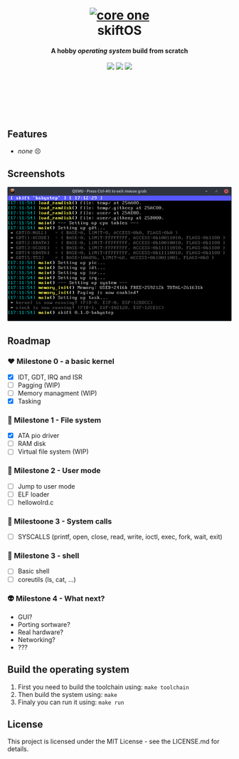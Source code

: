 <br><br><br><br><br>
<h1 align="center">
  <br>
  <a href="https://github.com/NicolasVanBossuyt/core-one"><img src="https://github.com/NicolasVanBossuyt/core-one/raw/master/doc/logo.png?raw=true" alt="core one" width="512"></a>
  <br>
  skift<b>OS</b>
  <br>
</h1>

<h4 align="center">A hobby <i>operating system</i> build from scratch</h4>

<p align="center">
  <img src="https://img.shields.io/github/issues/NicolasVanBossuyt/core-one.svg?style=for-the-badge"> <img src="https://img.shields.io/github/license/NicolasVanBossuyt/core-one.svg?style=for-the-badge"> <img src="https://img.shields.io/github/stars/NicolasVanBossuyt/core-one.svg?style=for-the-badge">
</p>

<br><br><br><br><br>

## Features
 - *none* 😣

## Screenshots
![logo](doc/capture.png)

## Roadmap
### ♥ Milestone 0 - a basic kernel
 - [X] IDT, GDT, IRQ and ISR
 - [ ] Pagging (WIP)
 - [ ] Memory managment (WIP)
 - [X] Tasking

### 📂 Milestone 1 - File system
 - [X] ATA pio driver
 - [ ] RAM disk
 - [ ] Virtual file system (WIP)
 
### 👦 Milestone 2 - User mode
 - [ ] Jump to user mode
 - [ ] ELF loader
 - [ ] hellowolrd.c

### 🤙 Milestoone 3 - System calls
 - [ ] SYSCALLS (printf, open, close, read, write, ioctl, exec, fork, wait, exit)

### 🐚 Milestone 3 - shell
 - [ ] Basic shell
 - [ ] coreutils (ls, cat, ...)

### 👽 Milestone 4 - What next?
 - GUI?
 - Porting sortware?
 - Real hardware?
 - Networking?
 - ???

## Build the operating system
 1. First you need to build the toolchain using: `make toolchain`
 2. Then build the system using: `make`
 3. Finaly you can run it using: `make run`

## License
This project is licensed under the MIT License - see the LICENSE.md for details.
